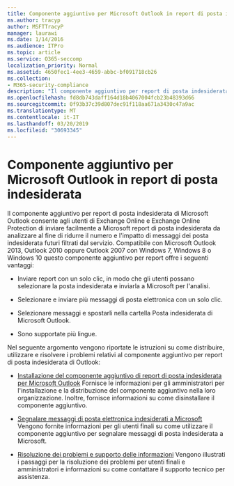 ```yaml
---
title: Componente aggiuntivo per Microsoft Outlook in report di posta indesiderata
ms.author: tracyp
author: MSFTTracyP
manager: laurawi
ms.date: 1/14/2016
ms.audience: ITPro
ms.topic: article
ms.service: O365-seccomp
localization_priority: Normal
ms.assetid: 4650fec1-4ee3-4659-abbc-bf091718cb26
ms.collection:
- M365-security-compliance
description: "Il componente aggiuntivo per report di posta indesiderata di Microsoft Outlook consente agli utenti di Exchange Online e Exchange Online Protection di inviare facilmente a Microsoft report di posta indesiderata da analizzare al fine di ridurre il numero e l'impatto di messaggi dei posta indesiderata futuri filtrati dal servizio. Compatibile con Microsoft Outlook 2013, Outlook 2010 oppure Outlook 2007 con Windows 7, Windows 8 o Windows 10 questo componente aggiuntivo per report offre i seguenti vantaggi:"
ms.openlocfilehash: fd8db743daff164d18b4067004fcb23b48393d66
ms.sourcegitcommit: 0f93b37c39d807dec91f118aa671a3430c47a9ac
ms.translationtype: MT
ms.contentlocale: it-IT
ms.lasthandoff: 03/20/2019
ms.locfileid: "30693345"
---
```

# <a name="junk-email-reporting-add-in-for-microsoft-outlook"></a>Componente aggiuntivo per Microsoft Outlook in report di posta indesiderata

Il componente aggiuntivo per report di posta indesiderata di Microsoft Outlook consente agli utenti di Exchange Online e Exchange Online Protection di inviare facilmente a Microsoft report di posta indesiderata da analizzare al fine di ridurre il numero e l'impatto di messaggi dei posta indesiderata futuri filtrati dal servizio. Compatibile con Microsoft Outlook 2013, Outlook 2010 oppure Outlook 2007 con Windows 7, Windows 8 o Windows 10 questo componente aggiuntivo per report offre i seguenti vantaggi:
  
- Inviare report con un solo clic, in modo che gli utenti possano selezionare la posta indesiderata e inviarla a Microsoft per l'analisi.
    
- Selezionare e inviare più messaggi di posta elettronica con un solo clic.
    
- Selezionare messaggi e spostarli nella cartella Posta indesiderata di Microsoft Outlook.
    
- Sono supportate più lingue.
    
Nel seguente argomento vengono riportate le istruzioni su come distribuire, utilizzare e risolvere i problemi relativi al componente aggiuntivo per report di posta indesiderata di Outlook:
  
- [Installazione del componente aggiuntivo di report di posta indesiderata per Microsoft Outlook](install-the-junk-email-reporting-add-in-for-microsoft-outlook.md) Fornisce le informazioni per gli amministratori per l'installazione e la distribuzione del componente aggiuntivo nella loro organizzazione. Inoltre, fornisce informazioni su come disinstallare il componente aggiuntivo. 
    
- [Segnalare messaggi di posta elettronica indesiderati a Microsoft](report-junk-email-messages-to-microsoft.md) Vengono fornite informazioni per gli utenti finali su come utilizzare il componente aggiuntivo per segnalare messaggi di posta indesiderata a Microsoft. 
    
- [Risoluzione dei problemi e supporto delle informazioni](troubleshooting-and-support-information.md) Vengono illustrati i passaggi per la risoluzione dei problemi per utenti finali e amministratori e informazioni su come contattare il supporto tecnico per assistenza. 
    

